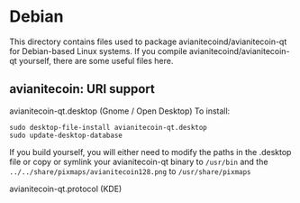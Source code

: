 
Debian
====================
This directory contains files used to package avianitecoind/avianitecoin-qt
for Debian-based Linux systems. If you compile avianitecoind/avianitecoin-qt yourself, there are some useful files here.

## avianitecoin: URI support ##


avianitecoin-qt.desktop  (Gnome / Open Desktop)
To install:

	sudo desktop-file-install avianitecoin-qt.desktop
	sudo update-desktop-database

If you build yourself, you will either need to modify the paths in
the .desktop file or copy or symlink your avianitecoin-qt binary to `/usr/bin`
and the `../../share/pixmaps/avianitecoin128.png` to `/usr/share/pixmaps`

avianitecoin-qt.protocol (KDE)

